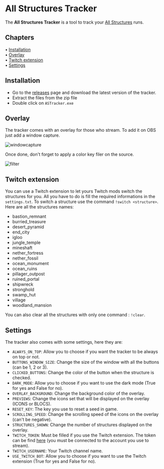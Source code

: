 # All Structures Tracker

The **All Structures Tracker** is a tool to track your [All Structures](https://speedrun.com/mc_juice#All_Structures) runs.

## Chapters

<p>
  • <a href="#installation">Installation</a></br>
  • <a href="#overlay">Overlay</a></br>
  • <a href="#twitch-extension">Twitch extension</a></br>
  • <a href="#settings">Settings</a></br>
</p>

## Installation

- Go to the [releases](https://github.com/Arthurprnt/AllStructuresTracker/releases) page and download the latest version of the tracker.
- Extract the files from the zip file
- Double click on `ASTracker.exe`

## Overlay

The tracker comes with an overlay for those who stream. To add it on OBS just add a window capture.

![windowcapture](https://user-images.githubusercontent.com/93857989/206451574-1116e001-5574-4e70-8c7d-c9e0801b0f4d.png)

Once done, don't forget to apply a color key filer on the source.

![filter](https://user-images.githubusercontent.com/93857989/206451940-3525e4a3-1b25-41fd-8a55-bb9c0e7f8e66.png)

## Twitch extension

You can use a Twitch extension to let yours Twitch mods switch the structures for you. All you have to do is fill the required informations in the `settings.txt`. To switch a structure use the command `!switch <structure>`. Here are all the structures names:
- bastion_remnant
- burried_treasure
- desert_pyramid
- end_city
- igloo
- jungle_temple
- mineshaft
- nether_fortress
- nether_fossil
- ocean_monument
- ocean_ruins
- pillager_outpost
- ruined_portal
- shipwreck
- stronghold
- swamp_hut
- village
- woodland_mansion

You can also clear all the structures with only one command : `!clear`.

## Settings

The tracker also comes with some settings, here they are:

- `ALWAYS_ON_TOP`: Allow you to choose if you want the tracker to be always on top or not.
- `BUTTONS_WINDOW_SIZE`: Change the size of the window with all the buttons (can be 1, 2 or 3).
- `CLICKED_BUTTONS`: Change the color of the button when the structure is checked.
- `DARK_MODE`: Allow you to choose if you want to use the dark mode (True for yes and False for no).
- `OVERLAY_BACKGROUND`: Change the background color of the overlay.
- `PREVIEWS`: Change the icons set that will be displayed on the overlay (ICONS or BLOCS).
- `RESET_KEY`: The key you use to reset a seed in game.
- `SCROLLING_SPEED`: Change the scrolling speed of the icons on the overlay (can't be negative).
- `STRUCTURES_SHOWN`: Change the number of structures displayed on the overlay.
- `TWITCH_TOKEN`: Must be filled if you use the Twitch extension. The token can be find [here](https://twitchapps.com/tmi/) (you must be connected to the account you use to stream).
- `TWITCH_USERNAME`: Your Twitch channel name.
- `USE_TWITCH_BOT`: Allow you to choose if you want to use the Twitch extension (True for yes and False for no).

